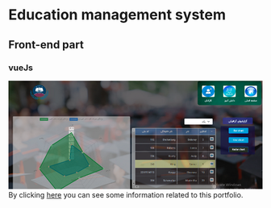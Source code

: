 # Education management system
## Front-end part
### vueJs
![Education management system](school1.png)
By clicking [here](https://reza-pishva.github.io/2-school-vue/) you can see some information related to this portfolio.
